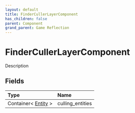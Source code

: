 ```yaml
---
layout: default
title: FinderCullerLayerComponent
has_children: false
parent: Component
grand_parent: Game Reflection
---
```

# FinderCullerLayerComponent
Description 

## Fields

| Type | Name |
|:----------|:--------------|
| Container< [Entity](/riftbreaker-wiki/docs/game-reflection/classes/entity/) > | culling_entities |

